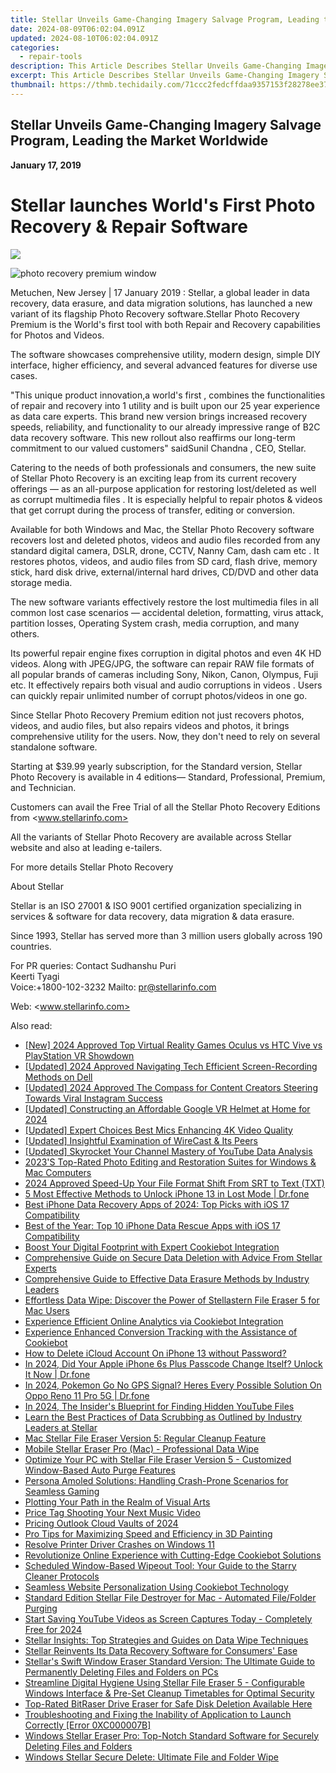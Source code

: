 ```yaml
---
title: Stellar Unveils Game-Changing Imagery Salvage Program, Leading the Market Worldwide
date: 2024-08-09T06:02:04.091Z
updated: 2024-08-10T06:02:04.091Z
categories:
  - repair-tools
description: This Article Describes Stellar Unveils Game-Changing Imagery Salvage Program, Leading the Market Worldwide
excerpt: This Article Describes Stellar Unveils Game-Changing Imagery Salvage Program, Leading the Market Worldwide
thumbnail: https://thmb.techidaily.com/71ccc2fedcffdaa9357153f28278ee3778285e29e6f3d8460fc68588e03103f5.jpg
---
```


## Stellar Unveils Game-Changing Imagery Salvage Program, Leading the Market Worldwide

**January 17, 2019**

# **Stellar launches World's First Photo Recovery & Repair Software**

<!-- affiliate ads begin -->
<a href="https://shop.incomedia.eu/order/checkout.php?PRODS=14095146&QTY=1&AFFILIATE=108875&CART=1"><img src="https://secure.2checkout.com/images/merchant/8b6cc3ee5ec407721ce3bf5ff4c0f56b/PRO_BUY_728x90-EN.jpg" border="0"></a>
<!-- affiliate ads end -->
![photo recovery premium window](https://www.stellarinfo.com/image/catalog/stellar_boxs/photo-recovery-premium-window.png)

 Metuchen, New Jersey | 17 January 2019 : Stellar, a global leader in data recovery, data erasure, and data migration solutions, has launched a new variant of its flagship Photo Recovery software.Stellar Photo Recovery Premium is the World's first tool with both Repair and Recovery capabilities for Photos and Videos.

 The software showcases comprehensive utility, modern design, simple DIY interface, higher efficiency, and several advanced features for diverse use cases.

 "This unique product innovation,a world's first , combines the functionalities of repair and recovery into 1 utility and is built upon our 25 year experience as data care experts. This brand new version brings increased recovery speeds, reliability, and functionality to our already impressive range of B2C data recovery software. This new rollout also reaffirms our long-term commitment to our valued customers" saidSunil Chandna , CEO, Stellar.

 Catering to the needs of both professionals and consumers, the new suite of Stellar Photo Recovery is an exciting leap from its current recovery offerings — as an all-purpose application for restoring lost/deleted as well as corrupt multimedia files . It is especially helpful to repair photos & videos that get corrupt during the process of transfer, editing or conversion.

 Available for both Windows and Mac, the Stellar Photo Recovery software recovers lost and deleted photos, videos and audio files recorded from any standard digital camera, DSLR, drone, CCTV, Nanny Cam, dash cam etc . It restores photos, videos, and audio files from SD card, flash drive, memory stick, hard disk drive, external/internal hard drives, CD/DVD and other data storage media.

 The new software variants effectively restore the lost multimedia files in all common lost case scenarios — accidental deletion, formatting, virus attack, partition losses, Operating System crash, media corruption, and many others.

 Its powerful repair engine fixes corruption in digital photos and even 4K HD videos. Along with JPEG/JPG, the software can repair RAW file formats of all popular brands of cameras including Sony, Nikon, Canon, Olympus, Fuji etc. It effectively repairs both visual and audio corruptions in videos . Users can quickly repair unlimited number of corrupt photos/videos in one go.

 Since Stellar Photo Recovery Premium edition not just recovers photos, videos, and audio files, but also repairs videos and photos, it brings comprehensive utility for the users. Now, they don't need to rely on several standalone software.

 Starting at $39.99 yearly subscription, for the Standard version, Stellar Photo Recovery is available in 4 editions— Standard, Professional, Premium, and Technician.

Customers can avail the Free Trial of all the Stellar Photo Recovery Editions from <www.stellarinfo.com>

 All the variants of Stellar Photo Recovery are available across Stellar website and also at leading e-tailers.

 For more details Stellar Photo Recovery

 About Stellar

 Stellar is an ISO 27001 & ISO 9001 certified organization specializing in services & software for data recovery, data migration & data erasure.

 Since 1993, Stellar has served more than 3 million users globally across 190 countries.

For PR queries:
Contact
 Sudhanshu Puri  
 Keerti Tyagi  
 Voice:+1800-102-3232
 Mailto: <pr@stellarinfo.com>

 Web: <www.stellarinfo.com>


<ins class="adsbygoogle"
     style="display:block"
     data-ad-format="autorelaxed"
     data-ad-client="ca-pub-7571918770474297"
     data-ad-slot="1223367746"></ins>



<ins class="adsbygoogle"
     style="display:block"
     data-ad-client="ca-pub-7571918770474297"
     data-ad-slot="8358498916"
     data-ad-format="auto"
     data-full-width-responsive="true"></ins>

<span class="atpl-alsoreadstyle">Also read:</span>
<div><ul>
<li><a href="https://article-tips.techidaily.com/new-2024-approved-top-virtual-reality-games-oculus-vs-htc-vive-vs-playstation-vr-showdown/"><u>[New] 2024 Approved  Top Virtual Reality Games  Oculus vs HTC Vive vs PlayStation VR Showdown</u></a></li>
<li><a href="https://desktop-recording.techidaily.com/updated-2024-approved-navigating-tech-efficient-screen-recording-methods-on-dell/"><u>[Updated] 2024 Approved  Navigating Tech  Efficient Screen-Recording Methods on Dell</u></a></li>
<li><a href="https://instagram-video-recordings.techidaily.com/updated-2024-approved-the-compass-for-content-creators-steering-towards-viral-instagram-success/"><u>[Updated] 2024 Approved  The Compass for Content Creators  Steering Towards Viral Instagram Success</u></a></li>
<li><a href="https://vp-tips.techidaily.com/updated-constructing-an-affordable-google-vr-helmet-at-home-for-2024/"><u>[Updated] Constructing an Affordable Google VR Helmet at Home for 2024</u></a></li>
<li><a href="https://some-knowledge.techidaily.com/updated-expert-choices-best-mics-enhancing-4k-video-quality/"><u>[Updated] Expert Choices  Best Mics Enhancing 4K Video Quality</u></a></li>
<li><a href="https://extra-approaches.techidaily.com/updated-insightful-examination-of-wirecast-and-its-peers/"><u>[Updated] Insightful Examination of WireCast & Its Peers</u></a></li>
<li><a href="https://youtube-webster.techidaily.com/ed-skyrocket-your-channel-mastery-of-youtube-data-analysis/"><u>[Updated] Skyrocket Your Channel  Mastery of YouTube Data Analysis</u></a></li>
<li><a href="https://data-safeguard.techidaily.com/2023s-top-rated-photo-editing-and-restoration-suites-for-windows-and-mac-computers/"><u>2023'S Top-Rated Photo Editing and Restoration Suites for Windows & Mac Computers</u></a></li>
<li><a href="https://extra-skills.techidaily.com/2024-approved-speed-up-your-file-format-shift-from-srt-to-text-txt/"><u>2024 Approved  Speed-Up Your File Format Shift  From SRT to Text (TXT)</u></a></li>
<li><a href="https://iphone-unlock.techidaily.com/5-most-effective-methods-to-unlock-iphone-13-in-lost-mode-drfone-by-drfone-ios/"><u>5 Most Effective Methods to Unlock iPhone 13 in Lost Mode | Dr.fone</u></a></li>
<li><a href="https://data-safeguard.techidaily.com/best-iphone-data-recovery-apps-of-2024-top-picks-with-ios-17-compatibility/"><u>Best iPhone Data Recovery Apps of 2024: Top Picks with iOS 17 Compatibility</u></a></li>
<li><a href="https://data-safeguard.techidaily.com/best-of-the-year-top-10-iphone-data-rescue-apps-with-ios-17-compatibility/"><u>Best of the Year: Top 10 iPhone Data Rescue Apps with iOS 17 Compatibility</u></a></li>
<li><a href="https://data-safeguard.techidaily.com/boost-your-digital-footprint-with-expert-cookiebot-integration/"><u>Boost Your Digital Footprint with Expert Cookiebot Integration</u></a></li>
<li><a href="https://data-safeguard.techidaily.com/comprehensive-guide-on-secure-data-deletion-with-advice-from-stellar-experts/"><u>Comprehensive Guide on Secure Data Deletion with Advice From Stellar Experts</u></a></li>
<li><a href="https://data-safeguard.techidaily.com/comprehensive-guide-to-effective-data-erasure-methods-by-industry-leaders/"><u>Comprehensive Guide to Effective Data Erasure Methods by Industry Leaders</u></a></li>
<li><a href="https://data-safeguard.techidaily.com/effortless-data-wipe-discover-the-power-of-stellastern-file-eraser-5-for-mac-users/"><u>Effortless Data Wipe: Discover the Power of Stellastern File Eraser 5 for Mac Users</u></a></li>
<li><a href="https://data-safeguard.techidaily.com/experience-efficient-online-analytics-via-cookiebot-integration/"><u>Experience Efficient Online Analytics via Cookiebot Integration</u></a></li>
<li><a href="https://data-safeguard.techidaily.com/experience-enhanced-conversion-tracking-with-the-assistance-of-cookiebot/"><u>Experience Enhanced Conversion Tracking with the Assistance of Cookiebot</u></a></li>
<li><a href="https://apple-account.techidaily.com/how-to-delete-icloud-account-on-iphone-13-without-password-by-drfone-ios/"><u>How to Delete iCloud Account On iPhone 13 without Password?</u></a></li>
<li><a href="https://iphone-unlock.techidaily.com/in-2024-did-your-apple-iphone-6s-plus-passcode-change-itself-unlock-it-now-drfone-by-drfone-ios/"><u>In 2024, Did Your Apple iPhone 6s Plus Passcode Change Itself? Unlock It Now | Dr.fone</u></a></li>
<li><a href="https://android-pokemon-go.techidaily.com/in-2024-pokemon-go-no-gps-signal-heres-every-possible-solution-on-oppo-reno-11-pro-5g-drfone-by-drfone-virtual-android/"><u>In 2024, Pokemon Go No GPS Signal? Heres Every Possible Solution On Oppo Reno 11 Pro 5G | Dr.fone</u></a></li>
<li><a href="https://youtube-lab.techidaily.com/24-the-insiders-blueprint-for-finding-hidden-youtube-files/"><u>In 2024, The Insider's Blueprint for Finding Hidden YouTube Files</u></a></li>
<li><a href="https://data-safeguard.techidaily.com/learn-the-best-practices-of-data-scrubbing-as-outlined-by-industry-leaders-at-stellar/"><u>Learn the Best Practices of Data Scrubbing as Outlined by Industry Leaders at Stellar</u></a></li>
<li><a href="https://data-safeguard.techidaily.com/mac-stellar-file-eraser-version-5-regular-cleanup-feature/"><u>Mac Stellar File Eraser Version 5: Regular Cleanup Feature</u></a></li>
<li><a href="https://data-safeguard.techidaily.com/mobile-stellar-eraser-pro-mac-professional-data-wipe/"><u>Mobile Stellar Eraser Pro (Mac) - Professional Data Wipe</u></a></li>
<li><a href="https://data-safeguard.techidaily.com/optimize-your-pc-with-stellar-file-eraser-version-5-customized-window-based-auto-purge-features/"><u>Optimize Your PC with Stellar File Eraser Version 5 - Customized Window-Based Auto Purge Features</u></a></li>
<li><a href="https://win-solutions.techidaily.com/persona-amoled-solutions-handling-crash-prone-scenarios-for-seamless-gaming/"><u>Persona Amoled Solutions: Handling Crash-Prone Scenarios for Seamless Gaming</u></a></li>
<li><a href="https://extra-tips.techidaily.com/plotting-your-path-in-the-realm-of-visual-arts/"><u>Plotting Your Path in the Realm of Visual Arts</u></a></li>
<li><a href="https://extra-hints.techidaily.com/price-tag-shooting-your-next-music-video/"><u>Price Tag  Shooting Your Next Music Video</u></a></li>
<li><a href="https://extra-information.techidaily.com/pricing-outlook-cloud-vaults-of-2024/"><u>Pricing Outlook  Cloud Vaults of 2024</u></a></li>
<li><a href="https://win11.techidaily.com/pro-tips-for-maximizing-speed-and-efficiency-in-3d-painting/"><u>Pro Tips for Maximizing Speed and Efficiency in 3D Painting</u></a></li>
<li><a href="https://printer-issues.techidaily.com/resolve-printer-driver-crashes-on-windows-11/"><u>Resolve Printer Driver Crashes on Windows 11</u></a></li>
<li><a href="https://data-safeguard.techidaily.com/revolutionize-online-experience-with-cutting-edge-cookiebot-solutions/"><u>Revolutionize Online Experience with Cutting-Edge Cookiebot Solutions</u></a></li>
<li><a href="https://data-safeguard.techidaily.com/scheduled-window-based-wipeout-tool-your-guide-to-the-starry-cleaner-protocols/"><u>Scheduled Window-Based Wipeout Tool: Your Guide to the Starry Cleaner Protocols</u></a></li>
<li><a href="https://data-safeguard.techidaily.com/seamless-website-personalization-using-cookiebot-technology/"><u>Seamless Website Personalization Using Cookiebot Technology</u></a></li>
<li><a href="https://data-safeguard.techidaily.com/standard-edition-stellar-file-destroyer-for-mac-automated-filefolder-purging/"><u>Standard Edition Stellar File Destroyer for Mac - Automated File/Folder Purging</u></a></li>
<li><a href="https://facebook-video-footage.techidaily.com/start-saving-youtube-videos-as-screen-captures-today-completely-free-for-2024/"><u>Start Saving YouTube Videos as Screen Captures Today - Completely Free for 2024</u></a></li>
<li><a href="https://data-safeguard.techidaily.com/stellar-insights-top-strategies-and-guides-on-data-wipe-techniques/"><u>Stellar Insights: Top Strategies and Guides on Data Wipe Techniques</u></a></li>
<li><a href="https://data-safeguard.techidaily.com/stellar-reinvents-its-data-recovery-software-for-consumers-ease/"><u>Stellar Reinvents Its Data Recovery Software for Consumers' Ease</u></a></li>
<li><a href="https://data-safeguard.techidaily.com/stellars-swift-window-eraser-standard-version-the-ultimate-guide-to-permanently-deleting-files-and-folders-on-pcs/"><u>Stellar's Swift Window Eraser Standard Version: The Ultimate Guide to Permanently Deleting Files and Folders on PCs</u></a></li>
<li><a href="https://data-safeguard.techidaily.com/streamline-digital-hygiene-using-stellar-file-eraser-5-configurable-windows-interface-and-pre-set-cleanup-timetables-for-optimal-security/"><u>Streamline Digital Hygiene Using Stellar File Eraser 5 - Configurable Windows Interface & Pre-Set Cleanup Timetables for Optimal Security</u></a></li>
<li><a href="https://data-safeguard.techidaily.com/top-rated-bitraser-drive-eraser-for-safe-disk-deletion-available-here/"><u>Top-Rated BitRaser Drive Eraser for Safe Disk Deletion Available Here</u></a></li>
<li><a href="https://common-error.techidaily.com/troubleshooting-and-fixing-the-inability-of-application-to-launch-correctly-error-0xc000007b/"><u>Troubleshooting and Fixing the Inability of Application to Launch Correctly [Error 0XC000007B]</u></a></li>
<li><a href="https://data-safeguard.techidaily.com/windows-stellar-eraser-pro-top-notch-standard-software-for-securely-deleting-files-and-folders/"><u>Windows Stellar Eraser Pro: Top-Notch Standard Software for Securely Deleting Files and Folders</u></a></li>
<li><a href="https://data-safeguard.techidaily.com/windows-stellar-secure-delete-ultimate-file-and-folder-wipe/"><u>Windows Stellar Secure Delete: Ultimate File and Folder Wipe</u></a></li>
</ul></div>
